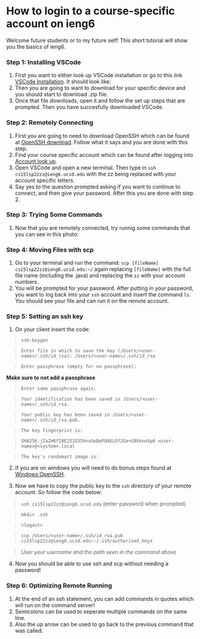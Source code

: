 # How to login to a course-specific account on ieng6

Welcome future students or to my future self!
This short tutorial will show you the basics of ieng6.

### Step 1: Installing VSCode
1. First you want to either look up VSCode installation or go to this link [VSCode Installation](https://code.visualstudio.com/download). It should look like:
2. Then you are going to want to download for your specific device and you should start to download .zip file.
3. Once that file downloads, open it and follow the set up steps that are prompted. Then you have succesfully downloaded VSCode.

### Step 2: Remotely Connecting
1. First you are going to need to download OpenSSH which can be found at [OpenSSH download](https://docs.microsoft.com/en-us/windows-server/administration/openssh/openssh_install_firstuse). Follow what it says and you are done with this step.
2. Find your course specific account which can be found after logging into [Account look up](https://docs.google.com/document/d/1AO6RDoJnaWxMui-UFjEa_2bbQ4qcANpbIpPuV-awsOg/edit).
3. Open VSCode and open a new terminal. Then type in `ssh cs15lsp22zz@ieng6.ucsd.edu` with the zz being replaced with your account specific letters.
4. Say yes to the question prompted asking if you want to continue to connect, and then give your password. After this you are done with step 2.

### Step 3: Trying Some Commands
1.  Now that you are remotely connected, try runnig some commands that you can see in this photo:

### Step 4: Moving Files with scp
1. Go to your terminal and run the command: `scp [fileName] cs15lsp22zz@ieng6.ucsd.edu:~/` again replacing `[fileName]` with the full file name (including the .java) and replacing the `zz` with your account numbers.
2. You will be prompted for your password. After putting in your password, you want to log back into your `ssh` account and insert the command `ls`. You should see your file and can run it on the remote account.

### Step 5: Setting an ssh key
1. On your client insert the code:
> `ssh-keygen`

> `Enter file in which to save the key (/Users/<user-name>/.ssh/id_rsa): /Users/<user-name>/.ssh/id_rsa`

> `Enter passphrase (empty for no passphrase): ` 

**Make sure to not add a passphrase**

> `Enter same passphrase again:`

> `Your identification has been saved in /Users/<user-name>/.ssh/id_rsa.`

>`Your public key has been saved in /Users/<user-name>/.ssh/id_rsa.pub.`

> `The key fingerprint is:`

> `SHA256:jZaZH6fI8E2I1D35hnvGeBePQ4ELOf2Ge+G0XknoXp0 <user-name>@<system>.local`

> `The key's randomart image is:`

2. If you are on windows you will need to do bonus steps found at [Windows OpenSSH](https://docs.microsoft.com/en-us/windows-server/administration/openssh/openssh_keymanagement#user-key-generation).

3. Now we have to copy the public key to the `ssh` directory of your remote account. So follow the code below:
> `ssh cs15lsp22zz@ieng6.ucsd.edu` (enter password when prompted)

> `mkdir .ssh`

> `<logout>`

> `scp /Users/<user-name>/.ssh/id_rsa.pub cs15lsp22zz@ieng6.ucsd.edu:~/.ssh/authorized_keys`

> *User your username and the path seen in the command above*

4. Now you should be able to use ssh and scp without needing a password!

### Step 6: Optimizing Remote Running
1. At the end of an ssh statement, you can add commands in quotes which will run on the command server!
2. Semicolons can be used to seperate multiple commands on the same line.
3. Also the up arrow can be used to go back to the previous command that was called.